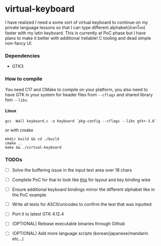 # virtual-keyboard

I have realized I need a some sort of virtual keyboard to continue on my private language lessons so that I can type different alphabet(อักษรไทย) faster with my latin keyboard. 
This is currently at PoC phase but I have plans to make it better with additional !reliable! C tooling and dead simple non-fancy UI.

### Dependencies

- GTK3

### How to compile

You need C17 and CMake to compile on your platform, you also need to have GTK in your system for header files from `--cflags` and shared library fom `--libs`.

#### Linux

```shell
gcc -Wall keyboard.c -o keyboard `pkg-config --cflags --libs gtk+-3.0`
```

or with cmake

```shell
mkdir build && cd ./build
cmake ..
make && ./virtual-keyboard
```

### TODOs

- [ ] Solve the buffering issue in the input text area over 18 chars
- [ ] Complete PoC for thai to look like [this](https://www.branah.com/thai) for layout and key binding wise
- [ ] Ensure additional keyboard bindings mirror the different alphabet like in the PoC example
- [ ] Write all tests for ASCII/unicodes to confirm the text that was inputted
- [ ] Port it to latest GTK 4.12.4
- [ ] (OPTIONAL) Release executable binaries through Github
- [ ] (OPTIONAL) Add more language scripts (korean/japanese/mandarin etc...)

